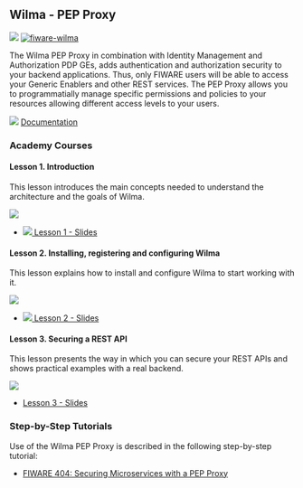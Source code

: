 <hr class="security" style="display:none"/>
<h2>Wilma - PEP Proxy</h2>

[![](https://nexus.lab.fiware.org/repository/raw/public/badges/chapters/security.svg)](https://github.com/FIWARE/catalogue/blob/master/security/README.md)
[![fiware-wilma](https://nexus.lab.fiware.org/repository/raw/public/badges/stackoverflow/wilma.svg)](https://stackoverflow.com/questions/tagged/fiware-wilma)

The Wilma PEP Proxy in combination with Identity Management and Authorization PDP GEs, adds authentication and
authorization security to your backend applications. Thus, only FIWARE users will be able to access your Generic
Enablers and other REST services. The PEP Proxy allows you to programmatially manage specific permissions and policies
to your resources allowing different access levels to your users.

![](https://fiware-ops.github.io/docs.academy/img/books.png) [Documentation](https://fiware-pep-proxy.rtfd.io/)

<h3>Academy Courses</h3>
<h4>Lesson 1. Introduction</h4>

This lesson introduces the main concepts needed to understand the architecture and the goals of Wilma.

[![](https://img.youtube.com/vi/8tGbUI18udM/0.jpg)](https://www.youtube.com/watch?v=8tGbUI18udM "Introduction")

-   <a href="https://www.slideshare.net/alvaroalonsogonzalez/pep-proxy-wilma-ge-lesson-1-introduction">![](https://fiware-ops.github.io/docs.academy/img/doc.svg)
    Lesson 1 - Slides</a>

<h4>Lesson 2. Installing, registering and configuring Wilma</h4>
This lesson explains how to install and configure Wilma to start working with it.

[![](https://img.youtube.com/vi/b4sYU78skrw/0.jpg)](https://www.youtube.com/watch?v=b4sYU78skrw "Install and Register")

-   <a href="https://www.slideshare.net/alvaroalonsogonzalez/pep-proxy-wilma-ge-lesson-2-installing-registering-and-configuring-wilma">![](https://fiware-ops.github.io/docs.academy/img/doc.svg)
    Lesson 2 - Slides</a>

<h4>Lesson 3. Securing a REST API</h4>
This lesson presents the way in which you can secure your REST APIs and shows practical examples with a real backend.

[![](https://img.youtube.com/vi/coxFQEY0_So/0.jpg)](https://www.youtube.com/watch?v=coxFQEY0_So "Securing a REST API")

-   <a href="https://www.slideshare.net/alvaroalonsogonzalez/pep-proxy-wilma-ge-lesson-3-securing-a-rest-api" alt=" " />Lesson
    3 - Slides</a>

<h3>Step-by-Step Tutorials</h3>

Use of the Wilma PEP Proxy is described in the following step-by-step tutorial:

-   [FIWARE 404: Securing Microservices with a PEP Proxy](https://fiware-tutorials.readthedocs.io/en/latest/pep-proxy.html)
